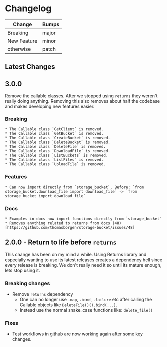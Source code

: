 # Changelog

| Change | Bumps |
| - | - |
| Breaking | major |
| New Feature | minor |
| otherwise | patch |

## Latest Changes

## 3.0.0

Remove the callable classes. After we stopped using `returns` they weren't really doing anything. Removing this also removes about half the codebase and makes developing new features easier.

### Breaking

    * The Callable class `GetClient` is removed.
    * The Callable class `GetBucket` is removed.
    * The Callable class `CreateBucket` is removed.
    * The Callable class `DeleteBucket` is removed.
    * The Callable class `DeleteFile` is removed.
    * The Callable class `DownloadFile` is removed.
    * The Callable class `ListBuckets` is removed.
    * The Callable class `ListFiles` is removed.
    * The Callable class `UploadFile` is removed.

### Features

    * Can now import directly from `storage_bucket`. Before: `from storage_bucket.download_file import download_file` -> `from storage_bucket import download_file`


### Docs

    * Examples in docs now import functions directly from `storage_bucket`
    * Removes anything related to returns from docs (48)[https://github.com/thomasborgen/storage-bucket/issues/48]

## 2.0.0 - Return to life before `returns`

This change has been on my mind a while. Using Returns library and especially wanting to use its latest releases creates a dependency hell since every release is breaking. We don't really need it so until its mature enough, lets stop using it.

### Breaking changes

* Remove `returns` dependency
  * One can no longer use `.map`, `.bind`, `.failure` etc after calling the Callable objects like `DeleteFile()().bind(...)`.
  * Instead use the normal snake_case functions like: `delete_file()`

### Fixes

* Test workflows in github are now working again after some key changes.
